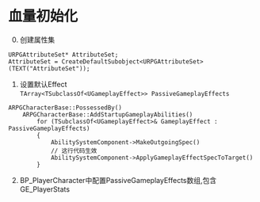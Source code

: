 # 血量初始化
0. 创建属性集
```
URPGAttributeSet* AttributeSet;
AttributeSet = CreateDefaultSubobject<URPGAttributeSet>(TEXT("AttributeSet"));
```
1. 设置默认Effect  
`TArray<TSubclassOf<UGameplayEffect>> PassiveGameplayEffects`  
```
ARPGCharacterBase::PossessedBy()
    ARPGCharacterBase::AddStartupGameplayAbilities()
        for (TSubclassOf<UGameplayEffect>& GameplayEffect : PassiveGameplayEffects)
        {
            AbilitySystemComponent->MakeOutgoingSpec()
            // 这行代码生效
            AbilitySystemComponent->ApplyGameplayEffectSpecToTarget()
        }
```
2. BP_PlayerCharacter中配置PassiveGameplayEffects数组,包含GE_PlayerStats  
